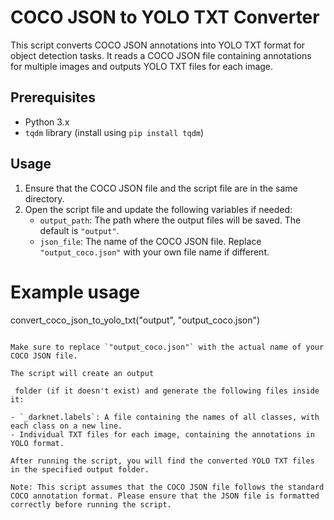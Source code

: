 # COCO JSON to YOLO TXT Converter

This script converts COCO JSON annotations into YOLO TXT format for object detection tasks. It reads a COCO JSON file containing annotations for multiple images and outputs YOLO TXT files for each image.

## Prerequisites

- Python 3.x
- `tqdm` library (install using `pip install tqdm`)

## Usage

1. Ensure that the COCO JSON file and the script file are in the same directory.
2. Open the script file and update the following variables if needed:
   - `output_path`: The path where the output files will be saved. The default is `"output"`.
   - `json_file`: The name of the COCO JSON file. Replace `"output_coco.json"` with your own file name if different.

# Example usage
convert_coco_json_to_yolo_txt("output", "output_coco.json")
```

Make sure to replace `"output_coco.json"` with the actual name of your COCO JSON file.

The script will create an output

 folder (if it doesn't exist) and generate the following files inside it:

- `_darknet.labels`: A file containing the names of all classes, with each class on a new line.
- Individual TXT files for each image, containing the annotations in YOLO format.

After running the script, you will find the converted YOLO TXT files in the specified output folder.

Note: This script assumes that the COCO JSON file follows the standard COCO annotation format. Please ensure that the JSON file is formatted correctly before running the script.
